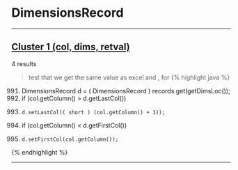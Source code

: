 # DimensionsRecord

***

## [Cluster 1 (col, dims, retval)](./1)
4 results
> test that we get the same value as excel and , for 
{% highlight java %}
991. DimensionsRecord d = ( DimensionsRecord ) records.get(getDimsLoc());
993. if (col.getColumn() > d.getLastCol())
995.     d.setLastCol(( short ) (col.getColumn() + 1));
997. if (col.getColumn() < d.getFirstCol())
999.     d.setFirstCol(col.getColumn());
{% endhighlight %}

***

